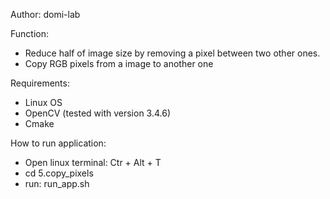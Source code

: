 
Author: domi-lab

Function:
- Reduce half of image size by removing a pixel between two other ones.
- Copy RGB pixels from a image to another one

Requirements:
- Linux OS
- OpenCV (tested with version 3.4.6)
- Cmake

How to run application:

- Open linux terminal: Ctr + Alt + T 
- cd 5.copy_pixels
- run: run_app.sh


